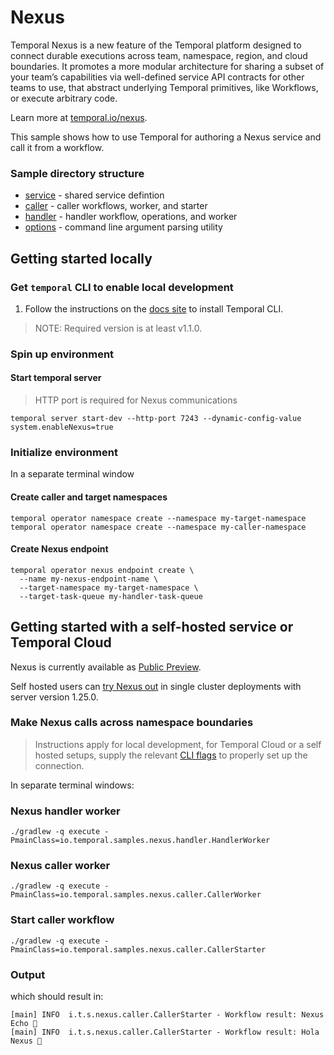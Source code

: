 # Nexus

Temporal Nexus is a new feature of the Temporal platform designed to connect durable executions across team, namespace,
region, and cloud boundaries. It promotes a more modular architecture for sharing a subset of your team’s capabilities
via well-defined service API contracts for other teams to use, that abstract underlying Temporal primitives, like
Workflows, or execute arbitrary code.

Learn more at [temporal.io/nexus](https://temporal.io/nexus).

This sample shows how to use Temporal for authoring a Nexus service and call it from a workflow.

### Sample directory structure

- [service](./service) - shared service defintion
- [caller](./caller) - caller workflows, worker, and starter
- [handler](./handler) - handler workflow, operations, and worker
- [options](./options) - command line argument parsing utility

## Getting started locally

### Get `temporal` CLI to enable local development

1. Follow the instructions on the [docs
   site](https://learn.temporal.io/getting_started/go/dev_environment/#set-up-a-local-temporal-service-for-development-with-temporal-cli)
   to install Temporal CLI.

> NOTE: Required version is at least v1.1.0.

### Spin up environment

#### Start temporal server

> HTTP port is required for Nexus communications

```
temporal server start-dev --http-port 7243 --dynamic-config-value system.enableNexus=true
```

### Initialize environment

In a separate terminal window

#### Create caller and target namespaces

```
temporal operator namespace create --namespace my-target-namespace
temporal operator namespace create --namespace my-caller-namespace
```

#### Create Nexus endpoint

```
temporal operator nexus endpoint create \
  --name my-nexus-endpoint-name \
  --target-namespace my-target-namespace \
  --target-task-queue my-handler-task-queue
  ```

## Getting started with a self-hosted service or Temporal Cloud

Nexus is currently available as
[Public Preview](https://docs.temporal.io/evaluate/development-production-features/release-stages).

Self hosted users can [try Nexus
out](https://github.com/temporalio/temporal/blob/main/docs/architecture/nexus.md#trying-nexus-out) in single cluster
deployments with server version 1.25.0.

### Make Nexus calls across namespace boundaries

> Instructions apply for local development, for Temporal Cloud or a self hosted setups, supply the relevant [CLI
> flags](./options/cli.go) to properly set up the connection.

In separate terminal windows:

### Nexus handler worker

```
./gradlew -q execute -PmainClass=io.temporal.samples.nexus.handler.HandlerWorker
```

### Nexus caller worker

```
./gradlew -q execute -PmainClass=io.temporal.samples.nexus.caller.CallerWorker
```

### Start caller workflow

```
./gradlew -q execute -PmainClass=io.temporal.samples.nexus.caller.CallerStarter
```

### Output

which should result in:
```
[main] INFO  i.t.s.nexus.caller.CallerStarter - Workflow result: Nexus Echo 👋 
[main] INFO  i.t.s.nexus.caller.CallerStarter - Workflow result: Hola Nexus 👋  
```
